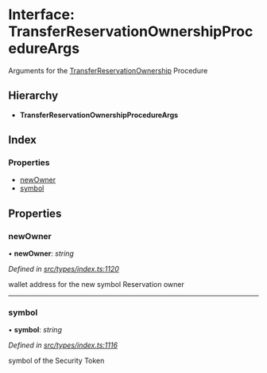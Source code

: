 # Interface: TransferReservationOwnershipProcedureArgs

Arguments for the [TransferReservationOwnership](../enums/_types_index_.proceduretype.md#transferreservationownership) Procedure

## Hierarchy

* **TransferReservationOwnershipProcedureArgs**

## Index

### Properties

* [newOwner](_types_index_.transferreservationownershipprocedureargs.md#newowner)
* [symbol](_types_index_.transferreservationownershipprocedureargs.md#symbol)

## Properties

###  newOwner

• **newOwner**: *string*

*Defined in [src/types/index.ts:1120](https://github.com/PolymathNetwork/polymath-sdk/blob/ade5412/src/types/index.ts#L1120)*

wallet address for the new symbol Reservation owner

___

###  symbol

• **symbol**: *string*

*Defined in [src/types/index.ts:1116](https://github.com/PolymathNetwork/polymath-sdk/blob/ade5412/src/types/index.ts#L1116)*

symbol of the Security Token
